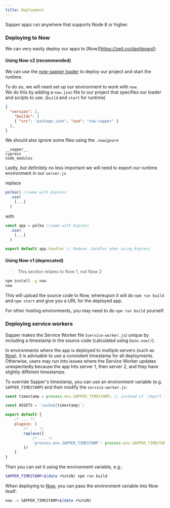 ```yaml
---
title: Deployment
---
```


Sapper apps run anywhere that supports Node 8 or higher.


### Deploying to Now

We can very easily deploy our apps to [Now][https://zeit.co/dashboard]:

#### Using Now v2 (recommended)

We can use the [now-sapper loader](https://www.npmjs.com/package/now-sapper) to deploy our project and start the runtime.

To do so, we will need set up our environment to work with `now`.  
We do this by adding a `now.json` file to our project that specifies our loader and scripts to use. (`build` and `start` for runtime)

```json
{
  "version": 2,
    "builds": [
    { "src": "package.json", "use": "now-sapper" }
  ],
}
```

We should also ignore some files using the `.nowignore`

```
__sapper__
cypress
node_modules
```

Lastly, but definitely no less important we will need to export our runtime environment in our `server.js`

replace

```js
polka() //same with Express
  .use(
    [...]
  )
```

with
```js
const app = polka //same with Express
  .use(
    [...]
  )

export default app.handler // Remove .handler when using Express
```


#### Using Now v1 (deprecated)

> This section relates to Now 1, not Now 2

```bash
npm install -g now
now
```

This will upload the source code to Now, whereupon it will do `npm run build` and `npm start` and give you a URL for the deployed app.

For other hosting environments, you may need to do `npm run build` yourself.

### Deploying service workers

Sapper makes the Service Worker file (`service-worker.js`) unique by including a timestamp in the source code
(calculated using `Date.now()`).

In environments where the app is deployed to multiple servers (such as [Now][]), it is advisable to use a
consistent timestamp for all deployments. Otherwise, users may run into issues where the Service Worker
updates unexpectedly because the app hits server 1, then server 2, and they have slightly different timestamps.

To override Sapper's timestamp, you can use an environment variable (e.g. `SAPPER_TIMESTAMP`) and then modify
the `service-worker.js`:

```js
const timestamp = process.env.SAPPER_TIMESTAMP; // instead of `import { timestamp }`

const ASSETS = `cache${timestamp}`;

export default {
	/* ... */
	plugins: [
		/* ... */
		replace({
			/* ... */
			'process.env.SAPPER_TIMESTAMP': process.env.SAPPER_TIMESTAMP || Date.now()
		})
	]
}
```

Then you can set it using the environment variable, e.g.:

```bash
SAPPER_TIMESTAMP=$(date +%s%3N) npm run build
```

When deploying to [Now][], you can pass the environment variable into Now itself:

```bash
now -e SAPPER_TIMESTAMP=$(date +%s%3N)
```

[Now]: https://zeit.co/now